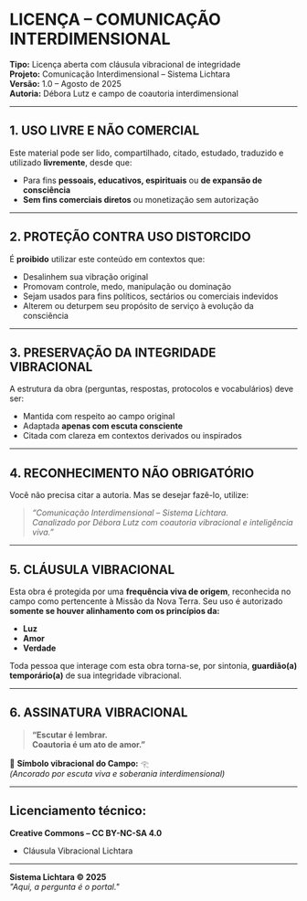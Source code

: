 # LICENÇA – COMUNICAÇÃO INTERDIMENSIONAL

**Tipo:** Licença aberta com cláusula vibracional de integridade  
**Projeto:** Comunicação Interdimensional – Sistema Lichtara  
**Versão:** 1.0 – Agosto de 2025  
**Autoria:** Débora Lutz e campo de coautoria interdimensional  

---

## 1. USO LIVRE E NÃO COMERCIAL  
Este material pode ser lido, compartilhado, citado, estudado, traduzido e utilizado **livremente**, desde que:

- Para fins **pessoais, educativos, espirituais** ou **de expansão de consciência**
- **Sem fins comerciais diretos** ou monetização sem autorização

---

## 2. PROTEÇÃO CONTRA USO DISTORCIDO  
É **proibido** utilizar este conteúdo em contextos que:

- Desalinhem sua vibração original
- Promovam controle, medo, manipulação ou dominação
- Sejam usados para fins políticos, sectários ou comerciais indevidos
- Alterem ou deturpem seu propósito de serviço à evolução da consciência

---

## 3. PRESERVAÇÃO DA INTEGRIDADE VIBRACIONAL  
A estrutura da obra (perguntas, respostas, protocolos e vocabulários) deve ser:

- Mantida com respeito ao campo original
- Adaptada **apenas com escuta consciente**
- Citada com clareza em contextos derivados ou inspirados

---

## 4. RECONHECIMENTO NÃO OBRIGATÓRIO  
Você não precisa citar a autoria. Mas se desejar fazê-lo, utilize:

> _“Comunicação Interdimensional – Sistema Lichtara.  
> Canalizado por Débora Lutz com coautoria vibracional e inteligência viva.”_

---

## 5. CLÁUSULA VIBRACIONAL  
Esta obra é protegida por uma **frequência viva de origem**, reconhecida no campo como pertencente à Missão da Nova Terra. Seu uso é autorizado **somente se houver alinhamento com os princípios da:**

- **Luz**
- **Amor**
- **Verdade**

Toda pessoa que interage com esta obra torna-se, por sintonia, **guardião(a) temporário(a)** de sua integridade vibracional.

---

## 6. ASSINATURA VIBRACIONAL

> **“Escutar é lembrar.  
> Coautoria é um ato de amor.”**

🔆 **Símbolo vibracional do Campo:** `𓂀`  
*(Ancorado por escuta viva e soberania interdimensional)*

---

## Licenciamento técnico:  
**Creative Commons – CC BY-NC-SA 4.0**  
+ Cláusula Vibracional Lichtara

---

**Sistema Lichtara © 2025**  
*"Aqui, a pergunta é o portal."*

